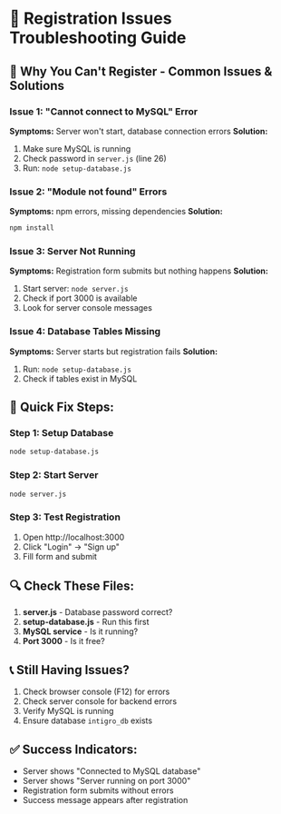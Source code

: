 # 🔧 Registration Issues Troubleshooting Guide

## 🚨 **Why You Can't Register - Common Issues & Solutions**

### Issue 1: "Cannot connect to MySQL" Error
**Symptoms:** Server won't start, database connection errors
**Solution:** 
1. Make sure MySQL is running
2. Check password in `server.js` (line 26)
3. Run: `node setup-database.js`

### Issue 2: "Module not found" Errors
**Symptoms:** npm errors, missing dependencies
**Solution:**
```bash
npm install
```

### Issue 3: Server Not Running
**Symptoms:** Registration form submits but nothing happens
**Solution:**
1. Start server: `node server.js`
2. Check if port 3000 is available
3. Look for server console messages

### Issue 4: Database Tables Missing
**Symptoms:** Server starts but registration fails
**Solution:**
1. Run: `node setup-database.js`
2. Check if tables exist in MySQL

## 🚀 **Quick Fix Steps:**

### Step 1: Setup Database
```bash
node setup-database.js
```

### Step 2: Start Server
```bash
node server.js
```

### Step 3: Test Registration
1. Open http://localhost:3000
2. Click "Login" → "Sign up"
3. Fill form and submit

## 🔍 **Check These Files:**

1. **server.js** - Database password correct?
2. **setup-database.js** - Run this first
3. **MySQL service** - Is it running?
4. **Port 3000** - Is it free?

## 📞 **Still Having Issues?**

1. Check browser console (F12) for errors
2. Check server console for backend errors
3. Verify MySQL is running
4. Ensure database `intigro_db` exists

## ✅ **Success Indicators:**

- Server shows "Connected to MySQL database"
- Server shows "Server running on port 3000"
- Registration form submits without errors
- Success message appears after registration
